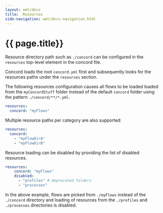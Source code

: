```yaml
---
layout: wmt/docs
title:  Resources
side-navigation: wmt/docs-navigation.html
---
```


# {{ page.title}}

Resource directory path such as `./concord` can be configured in
the `resources` top-level element in the concord file.

Concord loads the root `concord.yml` first and subsequently looks for the
resources paths under the `resources` section.

The following resources configuration causes all flows to be loaded loaded
from the `myConcordStuff` folder instead of the default `concord` folder
using the pattern `./concord/**/*.yml`.

```yaml
resources:
  concord: "myFlows"
```

Multiple resource paths per category are also supported:

```yaml
resources:
  concord:
    - "myFlowDirA"
    - "myFlowDirB"
```

Resource loading can be disabled by providing the list of disabled resources.

```yaml
resources:
    concord: "myFlows"
    disabled:
      - "profiles" # deprecated folders
      - "processes"
```

In the above example, flows are picked from `./myFlows` instead of the `./concord`
directory and loading of resources from the `./profiles` and `./processes`
directories is disabled.
